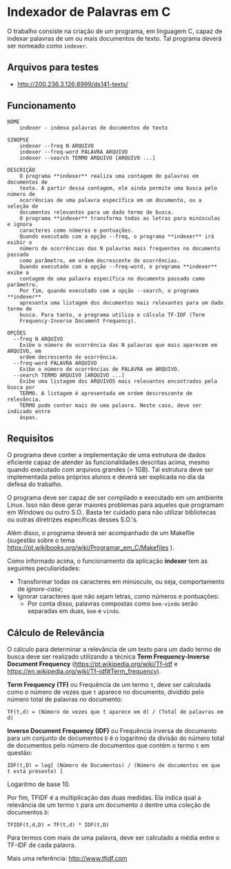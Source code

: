 # Indexador de Palavras em C

O trabalho consiste na criação de um programa, em linguagem C, capaz de indexar palavras de um ou mais documentos de
texto. Tal programa deverá ser nomeado como `indexer`.

## Arquivos para testes

* http://200.236.3.126:8999/ds141-texts/

## Funcionamento

```
NOME
    indexer - indexa palavras de documentos de texto

SINOPSE
    indexer --freq N ARQUIVO
    indexer --freq-word PALAVRA ARQUIVO
    indexer --search TERMO ARQUIVO [ARQUIVO ...]

DESCRIÇÃO
    O programa **indexer** realiza uma contagem de palavras em documentos de 
    texto. A partir dessa contagem, ele ainda permite uma busca pelo número de 
    ocorrências de uma palavra específica em um documento, ou a seleção de 
    documentos relevantes para um dado termo de busca.
    O programa **indexer** transforma todas as letras para minúsculas e ignora
    caracteres como números e pontuações.
    Quando executado com a opção --freq, o programa **indexer** irá exibir o 
    número de ocorrências das N palavras mais frequentes no documento passado 
    como parâmetro, em ordem decrescente de ocorrências.
    Quando executado com a opção --freq-word, o programa **indexer** exibe a 
    contagem de uma palavra específica no documento passado como parâmetro.
    Por fim, quando executado com a opção --search, o programa **indexer** 
    apresenta uma listagem dos documentos mais relevantes para um dado termo de 
    busca. Para tanto, o programa utiliza o cálculo TF-IDF (Term 
    Frequency-Inverse Document Frequency).

OPÇÕES
  --freq N ARQUIVO
    Exibe o número de ocorrência das N palavras que mais aparecem em ARQUIVO, em
    ordem decrescente de ocorrência.
  --freq-word PALAVRA ARQUIVO
    Exibe o número de ocorrências de PALAVRA em ARQUIVO. 
  --search TERMO ARQUIVO [ARQUIVO ...]
    Exibe uma listagem dos ARQUIVOS mais relevantes encontrados pela busca por 
    TERMO. A listagem é apresentada em ordem descrescente de relevância. 
    TERMO pode conter mais de uma palavra. Neste caso, deve ser indicado entre 
    àspas.
```

## Requisitos

O programa deve conter a implementação de uma estrutura de dados eficiente capaz de atender às funcionalidades descritas
acima, mesmo quando executado com arquivos grandes (> 1GB). Tal estrutura deve ser implementada pelos próprios alunos e
deverá ser explicada no dia da defesa do trabalho.

O programa deve ser capaz de ser compilado e executado em um ambiente Linux. Isso não deve gerar maiores problemas para
aqueles que programam em Windows ou outro S.O.. Basta ter cuidado para não utilizar bibliotecas ou outras diretrizes
específicas desses S.O.'s.

Além disso, o programa deverá ser acompanhado de um Makefile (sugestão sobre o
tema https://pt.wikibooks.org/wiki/Programar_em_C/Makefiles ).

Como informado acima, o funcionamento da aplicação **indexer** tem as seguintes peculiaridades:

- Transformar todas os caracteres em minúsculo, ou seja, comportamento de *ignore-case*;
- Ignorar caracteres que não sejam letras, como números e pontuações:
    - Por conta disso, palavras compostas como `bem-vindo` serão separadas em duas, `bem` e `vindo`.

## Cálculo de Relevância

O cálculo para determinar a relevância de um texto para um dado termo de busca deve ser realizado utilizando a
técnica **Term Frequency-Inverse Document Frequency** (https://pt.wikipedia.org/wiki/Tf–idf
e https://en.wikipedia.org/wiki/Tf–idf#Term_frequency).

**Term Frequency (TF)** ou Frequência de um termo `t`, deve ser calculada como o número de vezes que `t` aparece no
documento, dividido pelo número total de palavras no documento:

```
TF(t,d) = (Número de vezes que t aparece em d) / (Total de palavras em d)
```

**Inverse Document Frequency (IDF)** ou Frequência inversa de documento para um conjunto de documentos `D` é o logaritmo
da divisão do número total de documentos pelo número de documentos que contém o termo `t` em questão:

```
IDF(t,D) = log[ (Número de Documentos) / (Número de documentos em que t está presente) ]
```

Logaritmo de base 10.

Por fim, TFIDF é a multiplicação das duas medidas. Ela indica qual a relevância de um termo `t` para um documento `d`
dentre uma coleção de documentos `D`:

```
TFIDF(t,d,D) = TF(t,d) * IDF(t,D)
```

Para termos com mais de uma palavra, deve ser calculado a média entre o TF-IDF de cada palavra.

Mais uma referência: http://www.tfidf.com